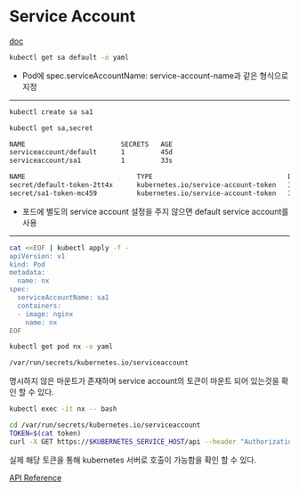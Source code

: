 
# Service Account

[doc](https://kubernetes.io/docs/tasks/configure-pod-container/configure-service-account/)

```bash
kubectl get sa default -o yaml
```

- Pod에 spec.serviceAccountName: service-account-name과 같은 형식으로 지정

---

```bash
kubectl create sa sa1

kubectl get sa,secret

NAME                        SECRETS   AGE
serviceaccount/default      1         45d
serviceaccount/sa1          1         33s

NAME                            TYPE                                  DATA   AGE
secret/default-token-2tt4x      kubernetes.io/service-account-token   3      45d
secret/sa1-token-mc459          kubernetes.io/service-account-token   3      33s
```
- 포드에 별도의 service account 설정을 주지 않으면 default service account를 사용

---

```bash
cat <<EOF | kubectl apply -f -
apiVersion: v1
kind: Pod
metadata:
  name: nx
spec:
  serviceAccountName: sa1
  containers:
  - image: nginx
    name: nx
EOF
```

```bash
kubectl get pod nx -o yaml

/var/run/secrets/kubernetes.io/serviceaccount
```
명시하지 않은 마운트가 존재하며 service account의 토큰이 마운트 되어 있는것을 확인 할 수 있다.

```bash
kubectl exec -it nx -- bash

cd /var/run/secrets/kubernetes.io/serviceaccount
TOKEN=$(cat token)
curl -X GET https://$KUBERNETES_SERVICE_HOST/api --header "Authorization: Bearer $TOKEN" -k
```
실제 해당 토큰을 통해 kubernetes 서버로 호출이 가능함을 확인 할 수 있다.

[API Reference](https://kubernetes.io/docs/reference/generated/kubernetes-api/v1.19/)

